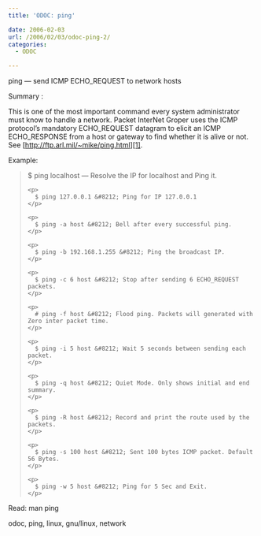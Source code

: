 ```yaml
---
title: 'ODOC: ping'

date: 2006-02-03
url: /2006/02/03/odoc-ping-2/
categories:
  - ODOC

---
```

ping &#8212; send ICMP ECHO_REQUEST to network hosts

Summary :

This is one of the most important command every system administrator must know to handle a network. Packet InterNet Groper uses the ICMP protocol&#8217;s mandatory ECHO\_REQUEST datagram to elicit an ICMP ECHO\_RESPONSE from a host or gateway to find whether it is alive or not. See [http://ftp.arl.mil/~mike/ping.html][1].

<div style="text-align: left">
  Example:</p> 
  
  <blockquote>
    <p>
      $ ping localhost &#8212; Resolve the IP for localhost and Ping it.
    </p>
    
    <p>
      $ ping 127.0.0.1 &#8212; Ping for IP 127.0.0.1
    </p>
    
    <p>
      $ ping -a host &#8212; Bell after every successful ping.
    </p>
    
    <p>
      $ ping -b 192.168.1.255 &#8212; Ping the broadcast IP.
    </p>
    
    <p>
      $ ping -c 6 host &#8212; Stop after sending 6 ECHO_REQUEST packets.
    </p>
    
    <p>
      # ping -f host &#8212; Flood ping. Packets will generated with Zero inter packet time.
    </p>
    
    <p>
      $ ping -i 5 host &#8212; Wait 5 seconds between sending each packet.
    </p>
    
    <p>
      $ ping -q host &#8212; Quiet Mode. Only shows initial and end summary.
    </p>
    
    <p>
      $ ping -R host &#8212; Record and print the route used by the packets.
    </p>
    
    <p>
      $ ping -s 100 host &#8212; Sent 100 bytes ICMP packet. Default 56 Bytes.
    </p>
    
    <p>
      $ ping -w 5 host &#8212; Ping for 5 Sec and Exit.
    </p>
  </blockquote>
</div>

<div style="text-align: left">
  Read: man ping
</div>

<tags>odoc, ping, linux, gnu/linux, network</tags>

 [1]: http://ftp.arl.mil/%7Emike/ping.html